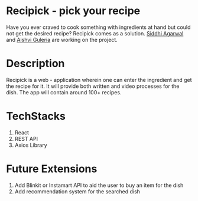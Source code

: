 # Recipick - pick your recipe

Have you ever craved to cook something with ingredients at hand but could not get the desired recipe? Recipick comes as a solution. [Siddhi Agarwal](https://github.com/agaSiddhi) and [Aishvi Guleria](https://github.com/aishvi-g) are working on the project.

# Description

Recipick is a web - application wherein one can enter the ingredient and get the recipe for it. It will provide both written and video processes for the dish. The app will contain around 100+ recipes. 

# TechStacks

1. React 
2. REST API
3. Axios Library

# Future Extensions

1. Add Blinkit or Instamart API to aid the user to buy an item for the dish
2. Add recommendation system for the searched dish

